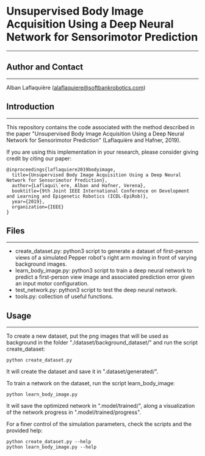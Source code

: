 # Unsupervised Body Image Acquisition Using a Deep Neural Network for Sensorimotor Prediction
---


## Author and Contact
---
Alban Laflaquière (alaflaquiere@softbankrobotics.com)


## Introduction
---
This repository contains the code associated with the method described in the paper "Unsupervised Body Image Acquisition Using a Deep Neural Network for Sensorimotor Prediction" (Laflaquière and Hafner, 2019).

If you are using this implementation in your research, please consider giving credit by citing our paper:

    @inproceedings{laflaquiere2019bodyimage,
      title={Unsupervised Body Image Acquisition Using a Deep Neural Network for Sensorimotor Prediction},
      author={Laflaqui\`ere, Alban and Hafner, Verena},
      booktitle={9th Joint IEEE International Conference on Development and Learning and Epigenetic Robotics (ICDL-EpiRob)},
      year={2019},
      organization={IEEE}
    }


## Files
---
* create_dataset.py: python3 script to generate a dataset of first-person views of a simulated Pepper robot's right arm moving in front of varying background images.
* learn_body_image.py: python3 script to train a deep neural network to predict a first-person view image and associated prediction error given an input motor configuration.
* test_network.py: python3 script to test the deep neural network.
* tools.py: collection of useful functions.

## Usage
---
To create a new dataset, put the png images that will be used as background in the folder "./dataset/background_dataset/" and run the script create_dataset:
```
python create_dataset.py
```
It will create the dataset and save it in ".dataset/generated/".

To train a network on the dataset, run the script learn_body_image:
```
python learn_body_image.py
```
It will save the optimized network in ".model/trained/", along a visualization of the network progress in ".model/trained/progress".

For a finer control of the simulation parameters, check the scripts and the provided help:
```
python create_dataset.py --help
python learn_body_image.py --help
```
